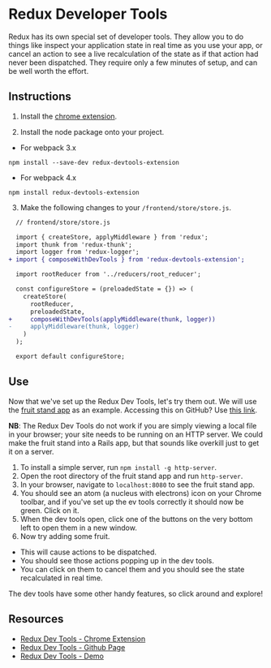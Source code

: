 # Redux Developer Tools

Redux has its own special set of developer tools. They allow you to do things
like inspect your application state in real time as you use your app, or cancel
an action to see a live recalculation of the state as if that action had never
been dispatched. They require only a few minutes of setup, and can be well
worth the effort.

## Instructions

1) Install the [chrome extension][chrome_extension].

2) Install the node package onto your project.

  + For webpack 3.x
  
  ```Shell
  npm install --save-dev redux-devtools-extension
  ```

  + For webpack 4.x

  ```Shell
  npm install redux-devtools-extension
  ```

3) Make the following changes to your `/frontend/store/store.js`.

  ```diff
    // frontend/store/store.js

    import { createStore, applyMiddleware } from 'redux';
    import thunk from 'redux-thunk';
    import logger from 'redux-logger';
  + import { composeWithDevTools } from 'redux-devtools-extension';

    import rootReducer from '../reducers/root_reducer';

    const configureStore = (preloadedState = {}) => (
      createStore(
        rootReducer,
        preloadedState,
  +     composeWithDevTools(applyMiddleware(thunk, logger))
  -     applyMiddleware(thunk, logger)
      )
    );

    export default configureStore;
  ```

## Use

Now that we've set up the Redux Dev Tools, let's try them out.
We will use the [fruit stand app][fruit-stand] as an example.  Accessing this on GitHub? Use [this link][github-fruit-stand].

**NB**: The Redux Dev Tools do not work if you are simply viewing
a local file in your browser; your site needs to be running on an HTTP server.
We could make the fruit stand into a Rails app, but that sounds like overkill
just to get it on a server.

1. To install a simple server, run `npm install -g http-server`.
2. Open the root directory of the fruit stand app and run `http-server`.
3. In your browser, navigate to `localhost:8080` to see the fruit stand app.
4. You should see an atom (a nucleus with electrons) icon on your Chrome toolbar,
and if you've set up the ev tools correctly it should now be green. Click on it.
5. When the dev tools open, click one of the buttons on the very bottom left to
open them in a new window.
6. Now try adding some fruit.

  + This will cause actions to be dispatched.
  + You should see those actions popping up in the dev tools.
  + You can click on them to cancel them and you should see the state recalculated in real time.

The dev tools have some other handy features, so click around and explore!

## Resources

* [Redux Dev Tools - Chrome Extension][chrome_extension]
* [Redux Dev Tools - Github Page][react_component]
* [Redux Dev Tools - Demo][redux_demo]

[fruit-stand]: fruit-stand-live-demo--phase-ii-source-code
[github-fruit-stand]: https://github.com/appacademy/curriculum/tree/master/react/demos/fruit_stand_demos/fruit_stand_02

[chrome_extension]: https://chrome.google.com/webstore/detail/redux-devtools/lmhkpmbekcpmknklioeibfkpmmfibljd
[react_component]: https://github.com/gaearon/redux-devtools
[redux_demo]: http://extension.remotedev.io/#demo 
